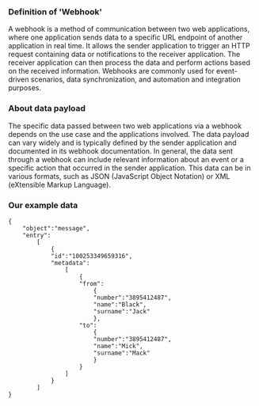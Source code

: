 ### Definition of 'Webhook'

A webhook is a method of communication between two web applications,
where one application sends data to a specific URL endpoint of another
application in real time. It allows the sender application to trigger
an HTTP request containing data or notifications to the receiver
application. The receiver application can then process the data and
perform actions based on the received information.
Webhooks are commonly used for event-driven scenarios,
data synchronization, and automation and integration purposes.

### About data payload
The specific data passed between two web applications via a webhook
depends on the use case and the applications involved.
The data payload can vary widely and is typically defined by the
sender application and documented in its webhook documentation.
In general, the data sent through a webhook can include relevant
information about an event or a specific action that occurred in
the sender application. This data can be in various formats, such
as JSON (JavaScript Object Notation) or XML (eXtensible Markup Language).

### Our example data
```
{
    "object":"message",
    "entry":
        [
            {
            "id":"100253349659316",
            "metadata":
                [
                    {
                    "from":
                        {
                        "number":"3895412487",
                        "name":"Black",
                        "surname":"Jack"
                        },
                    "to":
                        {
                        "number":"3895412487",
                        "name":"Mick",
                        "surname":"Mack"
                        }
                    }
                ]         
            }
        ]
}
```

